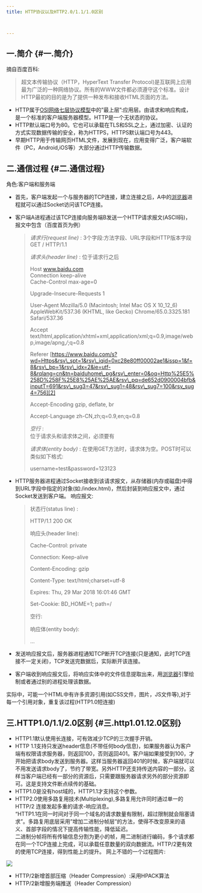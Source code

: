 ```yaml
---
title: HTTP协议以及HTTP2.0/1.1/1.0区别



---
```

## 一.简介 {#一.简介}

摘自百度百科:

> 超文本传输协议（HTTP，HyperText Transfer Protocol)是互联网上应用最为广泛的一种网络协议。所有的WWW文件都必须遵守这个标准。设计HTTP最初的目的是为了提供一种发布和接收HTML页面的方法。

* HTTP属于[OSI网络七层协议模型][1]中的&#8221;最上层&#8221;:应用层。由请求和响应构成，是一个标准的客户端服务器模型。HTTP是一个无状态的协议。
* HTTP默认端口号为80。它也可以承载在TLS和SSL之上，通过加密、认证的方式实现数据传输的安全，称为HTTPS，HTTPS默认端口号为443。
* 早期HTTP用于传输网页HTML文件，发展到现在，应用变得广泛，客户端软件（PC，Android,iOS等）大部分通过HTTP传输数据。

## 二.通信过程 {#二.通信过程}

角色:客户端和服务端

* 首先，客户端发起一个与服务器的TCP连接，建立连接之后，A中的[浏览器](https://www.w3cdoc.com)进程就可以通过Socket访问该TCP连接。
* 客户端A进程通过该TCP连接向服务端B发送一个HTTP请求报文(ASCII码)，报文中包含（百度首页为例）  
    > _请求行(request line)_ : 3个字段:方法字段、URL字段和HTTP版本字段  
    > GET / HTTP/1.1
    >
    > _请求头(header line)_ : 位于请求行之后
    >
    > Host www.baidu.com  
    > Connection keep-alive  
    > Cache-Control max-age=0
    >
    > Upgrade-Insecure-Requests 1
    >
    > User-Agent Mozilla/5.0 (Macintosh; Intel Mac OS X 10\_12\_6) AppleWebKit/537.36 (KHTML, like Gecko) Chrome/65.0.3325.181 Safari/537.36
    >
    > Accept text/html,application/xhtml+xml,application/xml;q=0.9,image/webp,image/apng,_/_;q=0.8
    >
    > Referer [https://www.baidu.com/s?wd=Https&rsv\_spt=1&rsv\_iqid=0xc28e80ff00002ae1&issp=1&f=8&rsv\_bp=1&rsv\_idx=2&ie=utf-8&rqlang=cn&tn=baiduhome\_pg&rsv\_enter=0&oq=Http%25E5%258D%258F%25E8%25AE%25AE&rsv\_pq=de652d0900004bfb&inputT=691&rsv\_sug3=47&rsv\_sug1=48&rsv\_sug7=100&rsv_sug4=756][2]
    >
    > Accept-Encoding gzip, deflate, br
    >
    > Accept-Language zh-CN,zh;q=0.9,en;q=0.8
    >
    > _空行_ :  
    > 位于请求头和请求体之间，必须要有
    >
    > _请求体(entity body)_ : 在使用GET方法时，请求体为空。POST时可以类似如下格式:
    >
    > username=test&password=123123

* HTTP服务器进程通过Socket接收到该请求报文，从存储器(内存或磁盘)中得到URL字段中指定的对象(如:/index.html)，然后封装到响应报文中，通过Socket发送到客户端。
    响应报文:

    > 状态行(status line) :
    >
    > HTTP/1.1 200 OK
    >
    > 响应头(header line):
    >
    > Cache-Control: private
    >
    > Connection: Keep-alive
    >
    > Content-Encoding: gzip
    >
    > Content-Type: text/html;charset=utf-8
    >
    > 
    >
    > Expires: Thu, 29 Mar 2018 16:01:46 GMT
    >
    > Set-Cookie: BD_HOME=1; path=/
    >
    > 空行:
    >
    > 响应体(entity body):  
    > <html>&#8230;</html>

* 发送响应报文后，服务器进程通知TCP断开TCP连接(只是通知，此时TCP连接不一定关闭)，TCP发送完数据后，实际断开该连接。
* 客户端收到响应报文后，将响应实体中的文件信息提取出来，用[浏览器](https://www.w3cdoc.com)引擎绘制或者通过别的进程处理该数据。

实际中，可能一个HTML中有许多资源引用(如CSS文件，图片，JS文件等),对于每一个引用对象，重复该过程(HTTP1.0短连接)

## 三.HTTP1.0/1.1/2.0区别 {#三.http1.01.12.0区别}

* HTTP1.1默认使用长连接，可有效减少TCP的三次握手开销。
* HTTP 1.1支持只发送header信息(不带任何body信息)，如果服务器认为客户端有权限请求服务器，则返回100，否则返回401。客户端如果接受到100，才开始把请求body发送到服务器。这样当服务器返回401的时候，客户端就可以不用发送请求body了，节约了带宽。另外HTTP还支持传送内容的一部分。这样当客户端已经有一部分的资源后，只需要跟服务器请求另外的部分资源即可。这是支持文件断点续传的基础。
* HTTP1.0是没有host域的，HTTP1.1才支持这个参数。
* HTTP2.0使用多路复用技术(Multiplexing),多路复用允许同时通过单一的 HTTP/2 连接发起多重的请求-响应消息。  
    &#8220;HTTP1.1在同一时间对于同一个域名的请求数量有限制，超过限制就会阻塞请求&#8221;。多路复用底层采用&#8221;增加二进制分帧层&#8221;的方法，使得不改变原来的语义、首部字段的情况下提高传输性能，降低延迟。  
    二进制分帧将所有传输信息分割为更小的帧，用二进制进行编码，多个请求都在同一个TCP连接上完成，可以承载任意数量的双向数据流。HTTP/2更有效的使用TCP连接，得到性能上的提升。
    网上不错的一个过程图片:  
<img src="https://haomou.oss-cn-beijing.aliyuncs.com/upload/2019/07/951506-20180330005255437-1566386281.jpg" data-src="https://haomou.oss-cn-beijing.aliyuncs.com/upload/2019/07/951506-20180330005255437-1566386281.jpg?x-oss-process=image/format,webp" />  

  * HTTP/2新增首部压缩（Header Compression）:采用HPACK算法
  * HTTP/2新增服务端推送（Header Compression）

 [1]: https://www.cnblogs.com/Robin-YB/p/6668762.html
 [2]: https://www.baidu.com/s?wd=Https&rsv_spt=1&rsv_iqid=0xc28e80ff00002ae1&issp=1&f=8&rsv_bp=1&rsv_idx=2&ie=utf-8&rqlang=cn&tn=baiduhome_pg&rsv_enter=0&oq=Http%25E5%258D%258F%25E8%25AE%25AE&rsv_pq=de652d0900004bfb&inputT=691&rsv_sug3=47&rsv_sug1=48&rsv_sug7=100&rsv_sug4=756
